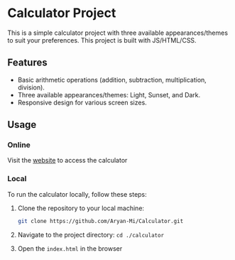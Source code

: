 # Calculator Project

This is a simple calculator project with three available appearances/themes to suit your preferences.
This project is built with JS/HTML/CSS.

## Features

- Basic arithmetic operations (addition, subtraction, multiplication, division).
- Three available appearances/themes: Light, Sunset, and Dark.
- Responsive design for various screen sizes.

## Usage

### Online
Visit the [website](https://aryan-mi.github.io/Calculator/) to access the calculator

### Local
To run the calculator locally, follow these steps:

1. Clone the repository to your local machine:

   ```bash
   git clone https://github.com/Aryan-Mi/Calculator.git
   ```
   
3. Navigate to the project directory: `cd ./calculator`

4. Open the `index.html` in the browser


